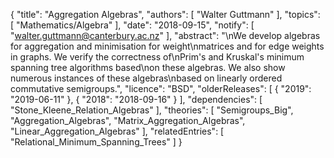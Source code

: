{
    "title": "Aggregation Algebras",
    "authors": [
        "Walter Guttmann"
    ],
    "topics": [
        "Mathematics/Algebra"
    ],
    "date": "2018-09-15",
    "notify": [
        "walter.guttmann@canterbury.ac.nz"
    ],
    "abstract": "\nWe develop algebras for aggregation and minimisation for weight\nmatrices and for edge weights in graphs. We verify the correctness of\nPrim's and Kruskal's minimum spanning tree algorithms based\non these algebras. We also show numerous instances of these algebras\nbased on linearly ordered commutative semigroups.",
    "licence": "BSD",
    "olderReleases": [
        {
            "2019": "2019-06-11"
        },
        {
            "2018": "2018-09-16"
        }
    ],
    "dependencies": [
        "Stone_Kleene_Relation_Algebras"
    ],
    "theories": [
        "Semigroups_Big",
        "Aggregation_Algebras",
        "Matrix_Aggregation_Algebras",
        "Linear_Aggregation_Algebras"
    ],
    "relatedEntries": [
        "Relational_Minimum_Spanning_Trees"
    ]
}